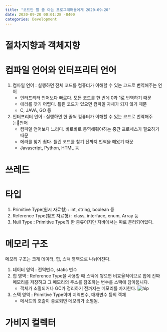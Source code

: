 ```yaml
---
title: "코드만 짤 줄 아는 프로그래머들에게 2020-09-20"
date: 2020-09-20 00:01:28 -0400
categories: Development
---
```


# 절차지향과 객체지향 

# 컴파일 언어와 인터프리터 언어
1. 컴파일 언어 : 실행하면 전체 코드를 컴퓨터가 이해할 수 있는 코드로 번역해주는 언어
    - 인터프리터 언어보다 빠르다. 모든 코드를 한 번에 0과 1로 번역하기 때문
    - 에러를 찾기 어렵다. 틀린 코드가 있으면 컴파일 자체가 되지 않기 때문
    - C, JAVA, GO 등
2. 인터프리터 언어 : 실행하면 한 줄씩 컴퓨터가 이해할 수 있는 코드로 번역해주는언어
    - 컴파일 언어보다 느리다. 바로바로 통역해줘야하는 중간 프로세스가 필요하기 때문
    - 에러를 찾기 쉽다. 틀린 코드를 찾기 전까지 번역을 해왔기 때문
    - Javascript, Python, HTML 등

# 쓰레드

# 타입 
1. Primitive Type(원시 자료형) : int, string, boolean 등
2. Reference Type(참조 자료형) : class, interface, enum, Array 등 
3. Null Type : Primitive Type의 한 종류이지만 자바에서는 따로 분리되어있다.

# 메모리 구조
메모리 구조는 크게 데이터, 힙, 스택 영역으로 나뉘어진다.
1. 데이터 영역 : 전역변수, static 변수
2. 힙 영역 : Reference Type을 사용할 때 스택에 쌓으면 비효율적이므로 힙에 진짜 메모리를 저장하고 그 메모리의 주소를 참조하는 변수를 스택에 담아둡니다. 
    - 객체가 소멸되거나 GC가 정리하기 전까지는 메모리를 차지한다.
![hip](https://user-images.githubusercontent.com/52072077/93694444-bae3df80-fb46-11ea-80ed-22b9edf97b23.png)
3. 스택 영역 : Primitive Type이며 지역변수, 매개변수 등의 객체
    - 메서드의 호출이 종료되면 메모리가 소멸됨.

# 가비지 컬렉터

